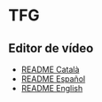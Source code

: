 # TFG
## Editor de vídeo

- [README Català](README_cat.md)
- [README Español](README_es.md)
- [README English](README_en.md)

